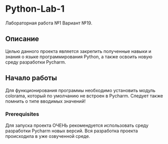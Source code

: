 # Python-Lab-1

Лабораторная работа №1 Вариант №19.

## Описание

Целью данного проекта является закрепить полученные навыки и знания о языке программирования Python, а также освоить новую среду разработки Pycharm.

## Начало работы

Для функционирования программы необходимо установить модуль colorama, который по умолчанию не встроен в Pycharm.
Cледует также помнить о типе вводимых значений!

### Prerequisites

Для запуска проекта ОЧЕНЬ рекомендуется использовать среду разработки Pycharm новых версий. Вся разработка проекта происходила в уже озвученной среде.
